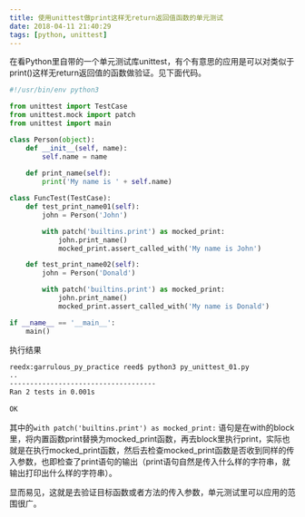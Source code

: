 ```yaml
---
title: 使用unittest做print这样无return返回值函数的单元测试
date: 2018-04-11 21:40:29
tags: [python, unittest]
---
```


在看Python里自带的一个单元测试库unittest，有个有意思的应用是可以对类似于print()这样无return返回值的函数做验证。见下面代码。

``` python
#!/usr/bin/env python3

from unittest import TestCase
from unittest.mock import patch
from unittest import main

class Person(object):
    def __init__(self, name):
        self.name = name
    
    def print_name(self):
        print('My name is ' + self.name)

class FuncTest(TestCase):
    def test_print_name01(self):
        john = Person('John')

        with patch('builtins.print') as mocked_print:
            john.print_name()
            mocked_print.assert_called_with('My name is John')

    def test_print_name02(self):
        john = Person('Donald')

        with patch('builtins.print') as mocked_print:
            john.print_name()
            mocked_print.assert_called_with('My name is Donald')

if __name__ == '__main__':
    main()

```
执行结果

``` bash
reedx:garrulous_py_practice reed$ python3 py_unittest_01.py
..
------------------------------------
Ran 2 tests in 0.001s
 
OK
```

其中的```with patch('builtins.print') as mocked_print:``` 语句是在with的block里，将内置函数print替换为mocked_print函数，再去block里执行print，实际也就是在执行mocked_print函数，然后去检查mocked_print函数是否收到同样的传入参数，也即检查了print语句的输出（print语句自然是传入什么样的字符串，就输出打印出什么样的字符串）。

显而易见，这就是去验证目标函数或者方法的传入参数，单元测试里可以应用的范围很广。